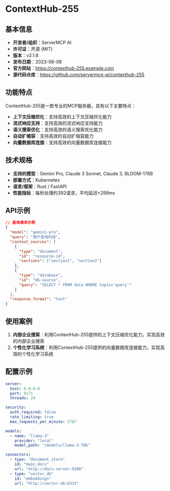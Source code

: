 # ContextHub-255

## 基本信息

- **开发者/组织**：ServerMCP AI
- **许可证**：开源 (MIT)
- **版本**：v2.1.8
- **发布日期**：2023-06-08
- **官方网站**：https://contexthub-255.example.com
- **源代码仓库**：https://github.com/servermcp-ai/contexthub-255

## 功能特点

ContextHub-255是一款专业的MCP服务器，具有以下主要特点：

- **上下文压缩优化**：支持高效的上下文压缩优化能力
- **流式响应支持**：支持高效的流式响应支持能力
- **语义搜索优化**：支持高效的语义搜索优化能力
- **自动扩缩容**：支持高效的自动扩缩容能力
- **向量数据库连接**：支持高效的向量数据库连接能力


## 技术规格

- **支持的模型**：Gemini Pro, Claude 3 Sonnet, Claude 3, BLOOM-176B
- **部署方式**：Kubernetes
- **语言/框架**：Rust / FastAPI
- **性能指标**：每秒处理约392请求，平均延迟<299ms

## API示例

```json
// 查询请求示例
{
  "model": "gemini-pro",
  "query": "用户查询内容",
  "context_sources": [
    {
      "type": "document",
      "id": "resource-id",
      "sections": ["section1", "section2"]
    },
    {
      "type": "database",
      "id": "db-source",
      "query": "SELECT * FROM data WHERE topic='query'"
    }
  ],
  "response_format": "text"
}
```

## 使用案例

1. **内部企业搜索**：利用ContextHub-255提供的上下文压缩优化能力，实现高效的内部企业搜索
2. **个性化学习系统**：利用ContextHub-255提供的向量数据库连接能力，实现高效的个性化学习系统


## 配置示例

```yaml
server:
  host: 0.0.0.0
  port: 8171
  threads: 24

security:
  auth_required: false
  rate_limiting: true
  max_requests_per_minute: 2787

models:
  - name: "llama-3"
    provider: "local"
    model_path: "/models/llama-3-70b"

connectors:
  - type: "document_store"
    id: "main_docs"
    url: "http://docs-server:9200"
  - type: "vector_db"
    id: "embeddings"
    url: "http://vector-db:6333"
```